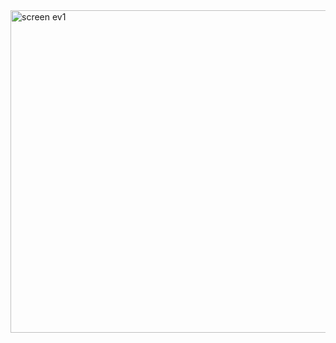 <img width="959" height="516" alt="screen ev1" src="https://github.com/user-attachments/assets/f71045e5-77c7-4953-aebc-75a19ec9752d" />
